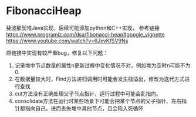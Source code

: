 # FibonacciHeap
斐波那契堆Java实现，后续可能添加python和C++实现，
参考链接
https://www.programiz.com/dsa/fibonacci-heap#google_vignette
https://www.youtube.com/watch?v=6JxvKfSV9Ns

原链接中实现有较严重bug，修复以下问题：
1. 记录堆中节点数量的属性n更新过程中变化情况不对，例如堆为空时n可能不为0.
2. 在数据量较大时，Find方法递归调用时可能会发生栈溢出，修改为迭代方式进行查找
3. cut方法没有正确处理父子节点指针，运行过程中可能会乱指向。
4. consolidate方法在运行时某些场景下可能会把某个节点的父子指针、左右指针都指向自己，进而丢失堆中其他节点，且会陷入死循环
